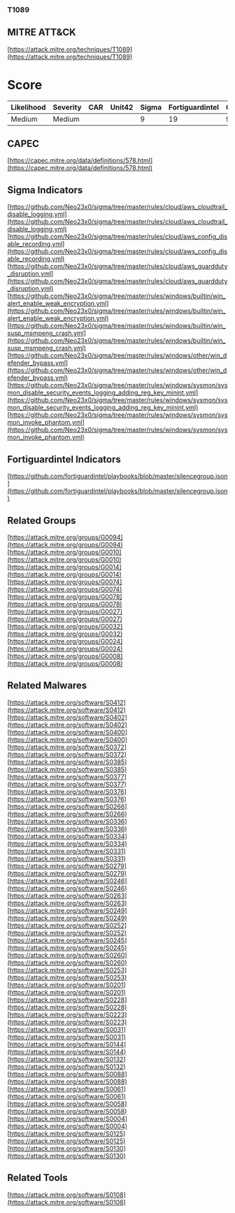 
### T1089
## MITRE ATT&CK
[https://attack.mitre.org/techniques/T1089](https://attack.mitre.org/techniques/T1089)

# Score

| Likelihood | Severity | CAR | Unit42 | Sigma | Fortiguardintel | Groups | Malwares | Tools |
| ---------- | -------- | --- | ------ | ----- | --------------- | ---  | --- | --- |
| Medium | Medium |   |   | 9 | 19 | 9 | 31 | 1 |



## CAPEC

[https://capec.mitre.org/data/definitions/578.html](https://capec.mitre.org/data/definitions/578.html)
[]()


## Sigma Indicators

[https://github.com/Neo23x0/sigma/tree/master/rules/cloud/aws_cloudtrail_disable_logging.yml](https://github.com/Neo23x0/sigma/tree/master/rules/cloud/aws_cloudtrail_disable_logging.yml)
[https://github.com/Neo23x0/sigma/tree/master/rules/cloud/aws_config_disable_recording.yml](https://github.com/Neo23x0/sigma/tree/master/rules/cloud/aws_config_disable_recording.yml)
[https://github.com/Neo23x0/sigma/tree/master/rules/cloud/aws_guardduty_disruption.yml](https://github.com/Neo23x0/sigma/tree/master/rules/cloud/aws_guardduty_disruption.yml)
[https://github.com/Neo23x0/sigma/tree/master/rules/windows/builtin/win_alert_enable_weak_encryption.yml](https://github.com/Neo23x0/sigma/tree/master/rules/windows/builtin/win_alert_enable_weak_encryption.yml)
[https://github.com/Neo23x0/sigma/tree/master/rules/windows/builtin/win_susp_msmpeng_crash.yml](https://github.com/Neo23x0/sigma/tree/master/rules/windows/builtin/win_susp_msmpeng_crash.yml)
[https://github.com/Neo23x0/sigma/tree/master/rules/windows/other/win_defender_bypass.yml](https://github.com/Neo23x0/sigma/tree/master/rules/windows/other/win_defender_bypass.yml)
[https://github.com/Neo23x0/sigma/tree/master/rules/windows/sysmon/sysmon_disable_security_events_logging_adding_reg_key_minint.yml](https://github.com/Neo23x0/sigma/tree/master/rules/windows/sysmon/sysmon_disable_security_events_logging_adding_reg_key_minint.yml)
[https://github.com/Neo23x0/sigma/tree/master/rules/windows/sysmon/sysmon_invoke_phantom.yml](https://github.com/Neo23x0/sigma/tree/master/rules/windows/sysmon/sysmon_invoke_phantom.yml)
[]()


## Fortiguardintel Indicators

[https://github.com/fortiguardintel/playbooks/blob/master/silencegroup.json](https://github.com/fortiguardintel/playbooks/blob/master/silencegroup.json)
[]()


## Related Groups

[https://attack.mitre.org/groups/G0094](https://attack.mitre.org/groups/G0094)
[https://attack.mitre.org/groups/G0010](https://attack.mitre.org/groups/G0010)
[https://attack.mitre.org/groups/G0014](https://attack.mitre.org/groups/G0014)
[https://attack.mitre.org/groups/G0074](https://attack.mitre.org/groups/G0074)
[https://attack.mitre.org/groups/G0078](https://attack.mitre.org/groups/G0078)
[https://attack.mitre.org/groups/G0027](https://attack.mitre.org/groups/G0027)
[https://attack.mitre.org/groups/G0032](https://attack.mitre.org/groups/G0032)
[https://attack.mitre.org/groups/G0024](https://attack.mitre.org/groups/G0024)
[https://attack.mitre.org/groups/G0008](https://attack.mitre.org/groups/G0008)
[]()


## Related Malwares

[https://attack.mitre.org/software/S0412](https://attack.mitre.org/software/S0412)
[https://attack.mitre.org/software/S0402](https://attack.mitre.org/software/S0402)
[https://attack.mitre.org/software/S0400](https://attack.mitre.org/software/S0400)
[https://attack.mitre.org/software/S0372](https://attack.mitre.org/software/S0372)
[https://attack.mitre.org/software/S0385](https://attack.mitre.org/software/S0385)
[https://attack.mitre.org/software/S0377](https://attack.mitre.org/software/S0377)
[https://attack.mitre.org/software/S0376](https://attack.mitre.org/software/S0376)
[https://attack.mitre.org/software/S0266](https://attack.mitre.org/software/S0266)
[https://attack.mitre.org/software/S0336](https://attack.mitre.org/software/S0336)
[https://attack.mitre.org/software/S0334](https://attack.mitre.org/software/S0334)
[https://attack.mitre.org/software/S0331](https://attack.mitre.org/software/S0331)
[https://attack.mitre.org/software/S0279](https://attack.mitre.org/software/S0279)
[https://attack.mitre.org/software/S0246](https://attack.mitre.org/software/S0246)
[https://attack.mitre.org/software/S0263](https://attack.mitre.org/software/S0263)
[https://attack.mitre.org/software/S0249](https://attack.mitre.org/software/S0249)
[https://attack.mitre.org/software/S0252](https://attack.mitre.org/software/S0252)
[https://attack.mitre.org/software/S0245](https://attack.mitre.org/software/S0245)
[https://attack.mitre.org/software/S0260](https://attack.mitre.org/software/S0260)
[https://attack.mitre.org/software/S0253](https://attack.mitre.org/software/S0253)
[https://attack.mitre.org/software/S0201](https://attack.mitre.org/software/S0201)
[https://attack.mitre.org/software/S0228](https://attack.mitre.org/software/S0228)
[https://attack.mitre.org/software/S0223](https://attack.mitre.org/software/S0223)
[https://attack.mitre.org/software/S0031](https://attack.mitre.org/software/S0031)
[https://attack.mitre.org/software/S0144](https://attack.mitre.org/software/S0144)
[https://attack.mitre.org/software/S0132](https://attack.mitre.org/software/S0132)
[https://attack.mitre.org/software/S0088](https://attack.mitre.org/software/S0088)
[https://attack.mitre.org/software/S0061](https://attack.mitre.org/software/S0061)
[https://attack.mitre.org/software/S0058](https://attack.mitre.org/software/S0058)
[https://attack.mitre.org/software/S0004](https://attack.mitre.org/software/S0004)
[https://attack.mitre.org/software/S0125](https://attack.mitre.org/software/S0125)
[https://attack.mitre.org/software/S0130](https://attack.mitre.org/software/S0130)
[]()


## Related Tools

[https://attack.mitre.org/software/S0108](https://attack.mitre.org/software/S0108)
[]()
